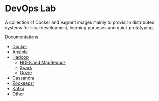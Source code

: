 # DevOps Lab

A collection of Docker and Vagrant images mainly to provision distributed systems for local development, learning purposes and quick prototyping.

Documentations

* [Docker](https://niqdev.github.io/devops-lab/docker) 
* [Ansible](https://niqdev.github.io/devops-lab/ansible)
* [Hadoop](https://niqdev.github.io/devops-lab/hadoop)
  * [HDFS and MapReduce](https://niqdev.github.io/devops-lab/hadoop/#hdfs-and-mapreduce)
  * [Spark](https://niqdev.github.io/devops-lab/hadoop/#spark)
  * [Oozie](https://niqdev.github.io/devops-lab/hadoop/#oozie)
* [Cassandra](https://niqdev.github.io/devops-lab/cassandra)
* [Zookeeper](https://niqdev.github.io/devops-lab/zookeeper)
* [Kafka](https://niqdev.github.io/devops-lab/kafka)
* [Other](https://niqdev.github.io/devops-lab/other)
